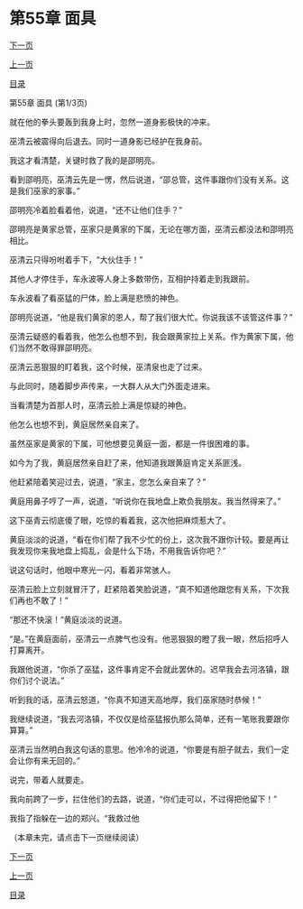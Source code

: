 <h1>第55章   面具</h1>
            <div><p><a href="./0163_%E7%AC%AC55%E7%AB%A0_%E9%9D%A2%E5%85%B7.md">下一页</a></p><p><a href="./0161_%E7%AC%AC54%E7%AB%A0_%E6%AE%92%E5%91%BD.md">上一页</a></p><p><a href="../">目录</a></p></div>
            <div><p>第55章   面具 (第1/3页)</p><p>就在他的拳头要轰到我身上时，忽然一道身影极快的冲来。</p><p>巫清云被震得向后退去。同时一道身影已经护在我身前。</p><p>我这才看清楚，关键时救了我的是邵明亮。</p><p>看到邵明亮，巫清云先是一愣，然后说道，“邵总管，这件事跟你们没有关系。这是我们巫家的家事。”</p><p>邵明亮冷着脸看着他，说道，“还不让他们住手？”</p><p>邵明亮是黄家总管，巫家只是黄家的下属，无论在哪方面，巫清云都没法和邵明亮相比。</p><p>巫清云只得吩咐着手下，“大伙住手！”</p><p>其他人才停住手，车永波等人身上多数带伤，互相护持着走到我跟前。</p><p>车永波看了看巫猛的尸体，脸上满是悲愤的神色。</p><p>邵明亮说道，“他是我们黄家的恩人，帮了我们很大忙。你说我该不该管这件事？”</p><p>巫清云疑惑的看着我，他怎么也想不到，我会跟黄家拉上关系。作为黄家下属，他们当然不敢得罪邵明亮。</p><p>巫清云恶狠狠的盯着我，这个时候，巫清泉也走了过来。</p><p>与此同时，随着脚步声传来，一大群人从大门外面走进来。</p><p>当看清楚为首那人时，巫清云脸上满是惊疑的神色。</p><p>他怎么也想不到，黄庭居然亲自来了。</p><p>虽然巫家是黄家的下属，可他想要见黄庭一面，都是一件很困难的事。</p><p>如今为了我，黄庭居然亲自赶了来，他知道我跟黄庭肯定关系匪浅。</p><p>他赶紧陪着笑迎过去，说道，“家主，您怎么亲自来了？”</p><p>黄庭用鼻子哼了一声，说道，“听说你在我地盘上欺负我朋友。我当然得来了。”</p><p>这下巫青云彻底傻了眼，吃惊的看着我，这次他把麻烦惹大了。</p><p>黄庭淡淡的说道，“看在你们帮了我不少忙的份上，这次我不跟你计较。要是再让我发现你来我地盘上捣乱，会是什么下场，不用我告诉你吧？”</p><p>说这句话时，他眼中寒光一闪，看着非常骇人。</p><p>巫清云脸上立刻就冒汗了，赶紧陪着笑脸说道，“真不知道他跟您有关系，下次我们再也不敢了！”</p><p>“那还不快滚！”黄庭淡淡的说道。</p><p>“是。”在黄庭面前，巫清云一点脾气也没有。他恶狠狠的瞪了我一眼，然后招呼人打算离开。</p><p>我跟他说道，“你杀了巫猛，这件事肯定不会就此罢休的。迟早我会去河洛镇，跟你们讨个说法。”</p><p>听到我的话，巫清云怒道，“你真不知道天高地厚，我们巫家随时恭候！”</p><p>我继续说道，“我去河洛镇，不仅仅是给巫猛报仇那么简单，还有一笔账我要跟你算算。”</p><p>巫清云当然明白我这句话的意思。他冷冷的说道，“你要是有胆子就去，我们一定会让你有来无回的。”</p><p>说完，带着人就要走。</p><p>我向前跨了一步，拦住他们的去路，说道，“你们走可以，不过得把他留下！”</p><p>我指了指躲在一边的郑兴。“我救过他</p><p>（本章未完，请点击下一页继续阅读）</p></div>
            <div><p><a href="./0163_%E7%AC%AC55%E7%AB%A0_%E9%9D%A2%E5%85%B7.md">下一页</a></p><p><a href="./0161_%E7%AC%AC54%E7%AB%A0_%E6%AE%92%E5%91%BD.md">上一页</a></p><p><a href="../">目录</a></p></div>